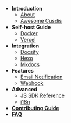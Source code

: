 - **Introduction**
  - [About](/)
  - [Awesome Cusdis](awesome.md)
- **Self-host Guide**
  - [Docker](/self-host/docker.md)
  - [Vercel](/self-host/vercel.md)
- **Integration**
  - [Docsify](/integration/docsify.md)
  - [Hexo](https://blog.cusdis.com/integate-cusdis-in-hexo/)
  - [Mkdocs](/integration/mkdocs.md)
- **Features**
  - [Email Notification](/features/notification.md)
  - [Webhook](/advanced/webhook.md)
- **Advanced**
  - [JS SDK Reference](/advanced/sdk.md)
  - [i18n](/advanced/i18n.md)
- [**Contributing Guide**](/contributing.md)
- [**FAQ**](/faq.md)